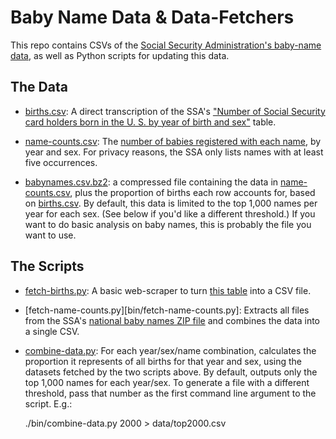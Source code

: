 # Baby Name Data & Data-Fetchers

This repo contains CSVs of the [Social Security Administration's baby-name data](http://www.ssa.gov/oact/babynames/limits.html), as well as Python scripts for updating this data.

## The Data

- [births.csv](data/births.csv): A direct transcription of the SSA's ["Number of Social Security card holders born in the U. S. by year of birth and sex"](http://www.ssa.gov/oact/babynames/numberUSbirths.html) table.

- [name-counts.csv](data/name-counts.csv): The [number of babies registered with each name](http://www.ssa.gov/oact/babynames/limits.html), by year and sex. For privacy reasons, the SSA only lists names with at least five occurrences. 

- [babynames.csv.bz2](data/babynames.csv.bz2): a compressed file containing the data in [name-counts.csv](data/name-counts.csv), plus the proportion of births each row accounts for, based on [births.csv](data/births.csv). By default, this data is limited to the top 1,000 names per year for each sex. (See below if you'd like a different threshold.) If you want to do basic analysis on baby names, this is probably the file you want to use.

## The Scripts

- [fetch-births.py](bin/fetch-births.py): A basic web-scraper to turn [this table](http://www.ssa.gov/oact/babynames/numberUSbirths.html) into a CSV file.

- [fetch-name-counts.py][bin/fetch-name-counts.py]: Extracts all files from the SSA's [national baby names ZIP file](http://www.ssa.gov/oact/babynames/limits.html) and combines the data into a single CSV.

- [combine-data.py](bin/combine-data.py): For each year/sex/name combination, calculates the proportion it represents of all births for that year and sex, using the datasets fetched by the two scripts above. By default, outputs only the top 1,000 names for each year/sex. To generate a file with a different threshold, pass that number as the first command line argument to the script. E.g.:

    ./bin/combine-data.py 2000 > data/top2000.csv

